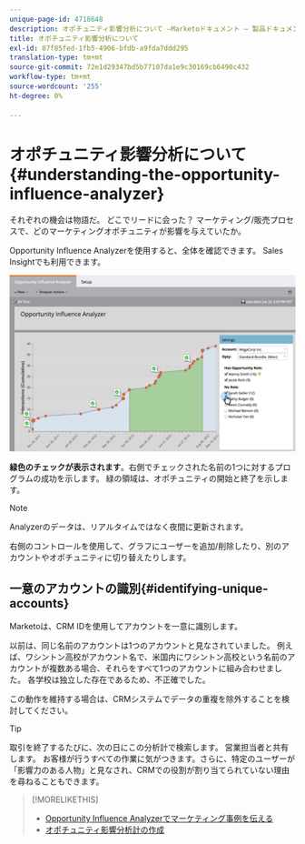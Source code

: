 ```yaml
---
unique-page-id: 4718648
description: オポチュニティ影響分析について —Marketoドキュメント — 製品ドキュメント
title: オポチュニティ影響分析について
exl-id: 87f85fed-1fb5-4906-bfdb-a9fda7ddd295
translation-type: tm+mt
source-git-commit: 72e1d29347bd5b77107da1e9c30169cb6490c432
workflow-type: tm+mt
source-wordcount: '255'
ht-degree: 0%

---
```


# オポチュニティ影響分析について{#understanding-the-opportunity-influence-analyzer}

それぞれの機会は物語だ。 どこでリードに会った？ マーケティング/販売プロセスで、どのマーケティングオポチュニティが影響を与えていたか。

Opportunity Influence Analyzerを使用すると、全体を確認できます。 Sales Insightでも利用できます。

![](assets/image2015-6-23-14-3a43-3a35-1.png)

**緑色のチェックが表示されます**。右側でチェックされた名前の1つに対するプログラムの成功を示します。 緑の領域は、オポチュニティの開始と終了を示します。

>[!NOTE]
>
>Analyzerのデータは、リアルタイムではなく夜間に更新されます。

右側のコントロールを使用して、グラフにユーザーを追加/削除したり、別のアカウントやオポチュニティに切り替えたりします。

## 一意のアカウントの識別{#identifying-unique-accounts}

Marketoは、CRM IDを使用してアカウントを一意に識別します。

以前は、同じ名前のアカウントは1つのアカウントと見なされていました。 例えば、ワシントン高校がアカウント名で、米国内にワシントン高校という名前のアカウントが複数ある場合、それらをすべて1つのアカウントに組み合わせました。 各学校は独立した存在であるため、不正確でした。

この動作を維持する場合は、CRMシステムでデータの重複を除外することを検討してください。

>[!TIP]
>
>取引を終了するたびに、次の日にこの分析計で検索します。 営業担当者と共有します。 お客様が行うすべての作業に気がつきます。さらに、特定のユーザーが「影響力のある人物」と見なされ、CRMでの役割が割り当てられていない理由を尋ねることもできます。

>[!MORELIKETHIS]
>
>* [Opportunity Influence Analyzerでマーケティング事例を伝える](/help/marketo/product-docs/reporting/revenue-cycle-analytics/opportunity-influence-analyzer/tell-the-marketing-story-with-an-opportunity-influence-analyzer.md)
>* [オポチュニティ影響分析計の作成](/help/marketo/product-docs/reporting/revenue-cycle-analytics/opportunity-influence-analyzer/create-an-opportunity-influence-analyzer.md)

